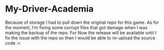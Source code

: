 # My-Driver-Academia
Because of storage I had to pull down the original repo for this game. As for the moment, I'm fixing some corrupt files that got damage when I was making the backup of the repo. For Now the release will be available until I fix the issue with the repo so then I would be able to re-upload the source code :<
